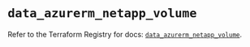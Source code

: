 # `data_azurerm_netapp_volume`

Refer to the Terraform Registry for docs: [`data_azurerm_netapp_volume`](https://registry.terraform.io/providers/hashicorp/azurerm/3.111.0/docs/data-sources/netapp_volume).
